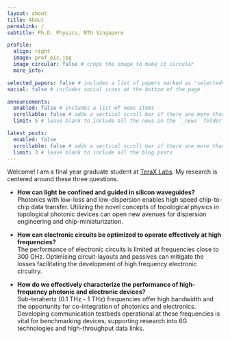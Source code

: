 ```yaml
---
layout: about
title: About
permalink: /
subtitle: Ph.D. Physics, NTU Singapore

profile:
  align: right
  image: prof_pic.jpg
  image_circular: false # crops the image to make it circular
  more_info:

selected_papers: false # includes a list of papers marked as "selected={true}"
social: false # includes social icons at the bottom of the page

announcements:
  enabled: false # includes a list of news items
  scrollable: false # adds a vertical scroll bar if there are more than 3 news items
  limit: 5 # leave blank to include all the news in the `_news` folder

latest_posts:
  enabled: false
  scrollable: false # adds a vertical scroll bar if there are more than 3 new posts items
  limit: 3 # leave blank to include all the blog posts
---
```


Welcome! I am a final year graduate student at [TeraX Labs](https://web.spms.ntu.edu.sg/~ranjans/index.html). My research is centered around these three questions.

- **How can light be confined and guided in silicon waveguides?**  
 Photonics with low-loss and low-dispersion enables high speed chip-to-chip data transfer. Utilizing the novel concepts of topological physics in topological photonic devices can open new avenues for dispersion engineering and chip-miniaturization.

- **How can electronic circuits be optimized to operate effectively at high frequencies?**  
  The performance of electronic circuits is limited at frequencies close to 300 GHz. Optimising circuit-layouts and passives can mitigate the losses facilitating the development of high frequency electronic circuitry. 

- **How do we effectively characterize the performance of high-frequency photonic and electronic devices?**  
  Sub-terahertz (0.1 THz - 1 THz) frequencies offer high bandwidth and the opportunity for co-integration of photonics and electronics. Developing communication testbeds operational at these frequencies is vital for benchmarking devices, supporting research into 6G technologies and high-throughput data links.

